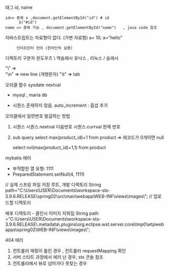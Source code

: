 태그 id, name

    id=> 중복 x ,document.getElementById("id") # id
          $("#id")
    name => 중복 가능 , document.getElementById("name")   , java code 참조


자바스트립트는 자료형이 없다. (가변 자료형)
         a= 10;
         a="hello"

         인터프린터 언어 (한라인씩 실행)

디렉토리 구분자
          윈도우즈 \ 역슬래시
          유닉스 , 리눅스 / 슬래시

"\\" =>\
"\n" => new line (개행문자)
"\t" => tab



오라클 함수
  sysdate
  nextval

* mysql , maria db
- 시퀀스 존재하지 않음.
auto_increment : 옵셥 추가

오라클에서 일련번호 발급하는 방법
1. 시퀀스
  시퀀스.nextval 다음번호
  시퀀스.currval 현재 번호

2. sub query
    select max(product_id)+1 from product
    => 레코드가 0개이면 null

    select nvl(max(product_id)+1,1) from product



mybatis 에러

- 부적합한 열 유형: 1111
- PreparedStatement.setNull(4, 1111)

// 실제 스프링 파일 저장 루트, 개발 디렉토리
String path="C:\\Users\\USER\\Documents\\workspace-sts-3.9.6.RELEASE\\spring02\\src\\main\\webapp\\WEB-INF\\views\\images\\"; // 업로드할 디렉토리

배포 디렉토리 - 클린시 이미지 지워짐
String path ="C:\\Users\\USER\\Documents\\workspace-sts-3.9.6.RELEASE\\.metadata\\.plugins\\org.eclipse.wst.server.core\\tmp0\\wtpwebapps\\spring02\\WEB-INF\\views\\images\\";


404 에러
1. 컨트롤러 매핑이 틀린 경우 , 컨트롤러 requestMapping 확인
2. 서버 스타트 과정에서 에러 난 경우, sts 콘솔 참조
3. 컨트롤러에서 뷰로 넘어가다 못찾는 경우
